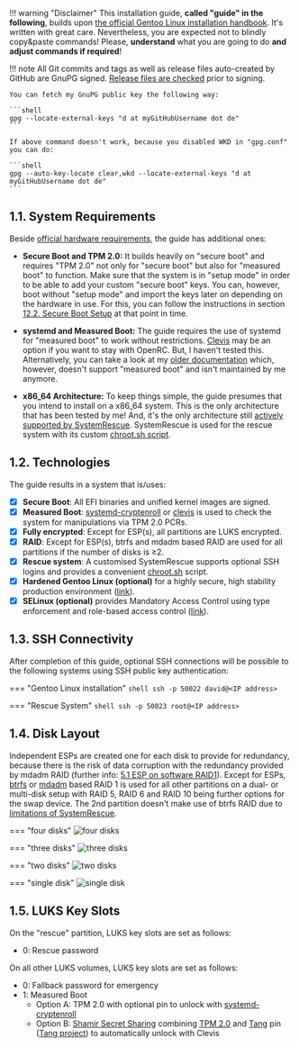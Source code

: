 !!! warning "Disclaimer"
    This installation guide, **called "guide" in the following**, builds upon [the official Gentoo Linux installation handbook](https://wiki.gentoo.org/wiki/Handbook:AMD64/Full/Installation). It's written with great care. Nevertheless, you are expected not to blindly copy&paste commands! Please, **understand** what you are going to do **and adjust commands if required**!

!!! note
    All Git commits and tags as well as release files auto-created by GitHub are GnuPG signed. [Release files are checked](https://github.com/duxsco/gentoo-installation/blob/main/assets/check_sign_release.sh) prior to signing.

    You can fetch my GnuPG public key the following way:

    ```shell
    gpg --locate-external-keys "d at myGitHubUsername dot de"
    ```

    If above command doesn't work, because you disabled WKD in "gpg.conf" you can do:

    ```shell
    gpg --auto-key-locate clear,wkd --locate-external-keys "d at myGitHubUsername dot de"
    ```

## 1.1. System Requirements

Beside [official hardware requirements](https://wiki.gentoo.org/wiki/Handbook:AMD64/Full/Installation#Hardware_requirements), the guide has additional ones:

- **Secure Boot and TPM 2.0:** It builds heavily on "secure boot" and requires "TPM 2.0" not only for "secure boot" but also for "measured boot" to function. Make sure that the system is in "setup mode" in order to be able to add your custom "secure boot" keys. You can, however, boot without "setup mode" and import the keys later on depending on the hardware in use. For this, you can follow the instructions in section [12.2. Secure Boot Setup](/post-boot_configuration/#122-secure-boot-setup) at that point in time.

- **systemd and Measured Boot:** The guide requires the use of systemd for "measured boot" to work without restrictions. [Clevis](https://wiki.gentoo.org/wiki/Trusted_Platform_Module) may be an option if you want to stay with OpenRC. But, I haven't tested this. Alternatively, you can take a look at my [older documentation](https://github.com/duxsco/gentoo-installation/tree/v2.1.1) which, however, doesn't support "measured boot" and isn't maintained by me anymore.
- **x86_64 Architecture:** To keep things simple, the guide presumes that you intend to install on a x86_64 system. This is the only architecture that has been tested by me! And, it's the only architecture still [actively supported by SystemRescue](https://www.system-rescue.org/Download/). SystemRescue is used for the rescue system with its custom [chroot.sh script](https://github.com/duxsco/gentoo-installation/blob/main/bin/disk.sh#L202-L281).

## 1.2. Technologies

The guide results in a system that is/uses:

- [x] **Secure Boot**: All EFI binaries and unified kernel images are signed.
- [x] **Measured Boot**: [systemd-cryptenroll](https://wiki.archlinux.org/title/Trusted_Platform_Module#systemd-cryptenroll) or [clevis](https://github.com/latchset/clevis) is used to check the system for manipulations via TPM 2.0 PCRs.
- [x] **Fully encrypted**: Except for ESP(s), all partitions are LUKS encrypted.
- [x] **RAID**: Except for ESP(s), btrfs and mdadm based RAID are used for all partitions if the number of disks is ≥2.
- [x] **Rescue system**: A customised SystemRescue supports optional SSH logins and provides a convenient [chroot.sh](https://github.com/duxsco/gentoo-installation/blob/main/bin/disk.sh#L202-L281) script.
- [x] **Hardened Gentoo Linux (optional)** for a highly secure, high stability production environment ([link](https://wiki.gentoo.org/wiki/Project:Hardened)).
- [x] **SELinux (optional)** provides Mandatory Access Control using type enforcement and role-based access control ([link](https://wiki.gentoo.org/wiki/Project:SELinux)).

## 1.3. SSH Connectivity

After completion of this guide, optional SSH connections will be possible to the following systems using SSH public key authentication:

=== "Gentoo Linux installation"
    ```shell
    ssh -p 50022 david@<IP address>
    ```

=== "Rescue System"
    ```shell
    ssh -p 50023 root@<IP address>
    ```

## 1.4. Disk Layout

Independent ESPs are created one for each disk to provide for redundancy, because there is the risk of data corruption with the redundancy provided by mdadm RAID (further info: [5.1 ESP on software RAID1](https://wiki.archlinux.org/title/EFI_system_partition#ESP_on_software_RAID1)). Except for ESPs, [btrfs](https://btrfs.readthedocs.io/en/latest/mkfs.btrfs.html#profiles) or [mdadm](https://raid.wiki.kernel.org/index.php/Introduction#The_RAID_levels) based RAID 1 is used for all other partitions on a dual- or multi-disk setup with RAID 5, RAID 6 and RAID 10 being further options for the swap device. The 2nd partition doesn't make use of btrfs RAID due to [limitations of SystemRescue](https://gitlab.com/systemrescue/systemrescue-sources/-/issues/292#note_1036225171).

=== "four disks"
    ![four disks](/images/four_disks.png)

=== "three disks"
    ![three disks](/images/three_disks.png)

=== "two disks"
    ![two disks](/images/two_disks.png)

=== "single disk"
    ![single disk](/images/single_disk.png)

## 1.5. LUKS Key Slots

On the "rescue" partition, LUKS key slots are set as follows:

  - 0: Rescue password

On all other LUKS volumes, LUKS key slots are set as follows:

  - 0: Fallback password for emergency
  - 1: Measured Boot
    - Option A: TPM 2.0 with optional pin to unlock with [systemd-cryptenroll](https://wiki.archlinux.org/title/Trusted_Platform_Module#systemd-cryptenroll)
    - Option B: [Shamir Secret Sharing](https://github.com/latchset/clevis#pin-shamir-secret-sharing) combining [TPM 2.0](https://github.com/latchset/clevis#pin-tpm2) and [Tang](https://github.com/latchset/clevis#pin-tang) pin ([Tang project](https://github.com/latchset/tang)) to automatically unlock with Clevis
